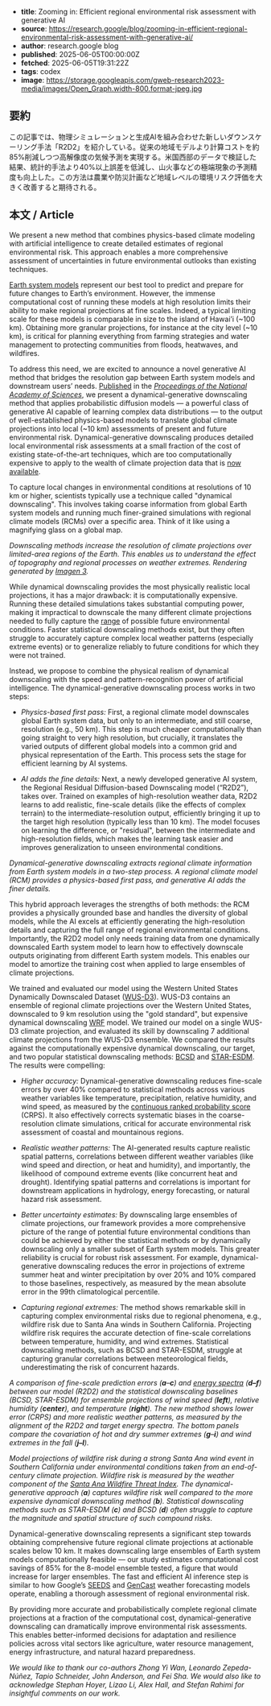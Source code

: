 <!-- metadata -->
- **title**: Zooming in: Efficient regional environmental risk assessment with generative AI
- **source**: https://research.google/blog/zooming-in-efficient-regional-environmental-risk-assessment-with-generative-ai/
- **author**: research.google blog
- **published**: 2025-06-05T00:00:00Z
- **fetched**: 2025-06-05T19:31:22Z
- **tags**: codex
- **image**: https://storage.googleapis.com/gweb-research2023-media/images/Open_Graph.width-800.format-jpeg.jpg

## 要約
この記事では、物理シミュレーションと生成AIを組み合わせた新しいダウンスケーリング手法「R2D2」を紹介している。従来の地域モデルより計算コストを約85%削減しつつ高解像度の気候予測を実現する。米国西部のデータで検証した結果、統計的手法より40%以上誤差を低減し、山火事などの極端現象の予測精度も向上した。この方法は農業や防災計画など地域レベルの環境リスク評価を大きく改善すると期待される。

## 本文 / Article
We present a new method that combines physics-based climate modeling with artificial intelligence to create detailed estimates of regional environmental risk. This approach enables a more comprehensive assessment of uncertainties in future environmental outlooks than existing techniques.

[Earth system models](https://www.nobelprize.org/prizes/physics/2021/popular-information/) represent our best tool to predict and prepare for future changes to Earth’s environment. However, the immense computational cost of running these models at high resolution limits their ability to make regional projections at fine scales. Indeed, a typical limiting scale for these models is comparable in size to the island of Hawai’i (~100 km). Obtaining more granular projections, for instance at the city level (~10 km), is critical for planning everything from farming strategies and water management to protecting communities from floods, heatwaves, and wildfires.

To address this need, we are excited to announce a novel generative AI method that bridges the resolution gap between Earth system models and downstream users’ needs. [Published](https://doi.org/10.1073/pnas.2420288122) in the [*Proceedings of the National Academy of Sciences*](https://www.pnas.org/), we present a dynamical-generative downscaling method that applies probabilistic diffusion models — a powerful class of generative AI capable of learning complex data distributions — to the output of well-established physics-based models to translate global climate projections into local (~10 km) assessments of present and future environmental risk. Dynamical-generative downscaling produces detailed local environmental risk assessments at a small fraction of the cost of existing state-of-the-art techniques, which are too computationally expensive to apply to the wealth of climate projection data that is [now available](https://wcrp-cmip.org/).

To capture local changes in environmental conditions at resolutions of 10 km or higher, scientists typically use a technique called "dynamical downscaling". This involves taking coarse information from global Earth system models and running much finer-grained simulations with regional climate models (RCMs) over a specific area. Think of it like using a magnifying glass on a global map.

*Downscaling methods increase the resolution of climate projections over limited-area regions of the Earth. This enables us to understand the effect of topography and regional processes on weather extremes. Rendering generated by* [*Imagen 3*](https://deepmind.google/technologies/imagen-3/)*.*

While dynamical downscaling provides the most physically realistic local projections, it has a major drawback: it is computationally expensive. Running these detailed simulations takes substantial computing power, making it impractical to downscale the many different climate projections needed to fully capture the [range](https://www.ipcc.ch/report/ar6/wg1/chapter/chapter-4/) of possible future environmental conditions. Faster statistical downscaling methods exist, but they often struggle to accurately capture complex local weather patterns (especially extreme events) or to generalize reliably to future conditions for which they were not trained.

Instead, we propose to combine the physical realism of dynamical downscaling with the speed and pattern-recognition power of artificial intelligence. The dynamical-generative downscaling process works in two steps:

- *Physics-based first pass:* First, a regional climate model downscales global Earth system data, but only to an intermediate, and still coarse, resolution (e.g., 50 km). This step is much cheaper computationally than going straight to very high resolution, but crucially, it translates the varied outputs of different global models into a common grid and physical representation of the Earth. This process sets the stage for efficient learning by AI systems.

- *AI adds the fine details:* Next, a newly developed generative AI system, the Regional Residual Diffusion-based Downscaling model (“R2D2”), takes over. Trained on examples of high-resolution weather data, R2D2 learns to add realistic, fine-scale details (like the effects of complex terrain) to the intermediate-resolution output, efficiently bringing it up to the target high resolution (typically less than 10 km). The model focuses on learning the difference, or "residual", between the intermediate and high-resolution fields, which makes the learning task easier and improves generalization to unseen environmental conditions.

*Dynamical-generative downscaling extracts regional climate information from Earth system models in a two-step process. A regional climate model (RCM) provides a physics-based first pass, and generative AI adds the finer details.*

This hybrid approach leverages the strengths of both methods: the RCM provides a physically grounded base and handles the diversity of global models, while the AI excels at efficiently generating the high-resolution details and capturing the full range of regional environmental conditions. Importantly, the R2D2 model only needs training data from one dynamically downscaled Earth system model to learn how to effectively downscale outputs originating from different Earth system models. This enables our model to amortize the training cost when applied to large ensembles of climate projections.

We trained and evaluated our model using the Western United States Dynamically Downscaled Dataset ([WUS-D3](https://doi.org/10.5194/gmd-17-2265-2024)). WUS-D3 contains an ensemble of regional climate projections over the Western United States, downscaled to 9 km resolution using the "gold standard", but expensive dynamical downscaling [WRF](https://www.mmm.ucar.edu/models/wrf) model. We trained our model on a single WUS-D3 climate projection, and evaluated its skill by downscaling 7 additional climate projections from the WUS-D3 ensemble. We compared the results against the computationally expensive dynamical downscaling, our target, and two popular statistical downscaling methods: [BCSD](https://doi.org/10.1029/2001JD000659) and [STAR-ESDM](https://doi.org/10.1029/2023EF004107). The results were compelling:

- *Higher accuracy:* Dynamical-generative downscaling reduces fine-scale errors by over 40% compared to statistical methods across various weather variables like temperature, precipitation, relative humidity, and wind speed, as measured by the [continuous ranked probability score](https://doi.org/10.1175/1520-0434(2000)015%3C0559:DOTCRP%3E2.0.CO;2) (CRPS). It also effectively corrects systematic biases in the coarse-resolution climate simulations, critical for accurate environmental risk assessment of coastal and mountainous regions.

- *Realistic weather patterns:* The AI-generated results capture realistic spatial patterns, correlations between different weather variables (like wind speed and direction, or heat and humidity), and importantly, the likelihood of compound extreme events (like concurrent heat and drought). Identifying spatial patterns and correlations is important for downstream applications in hydrology, energy forecasting, or natural hazard risk assessment.

- *Better uncertainty estimates:* By downscaling large ensembles of climate projections, our framework provides a more comprehensive picture of the range of potential future environmental conditions than could be achieved by either the statistical methods or by dynamically downscaling only a smaller subset of Earth system models. This greater reliability is crucial for robust risk assessment. For example, dynamical-generative downscaling reduces the error in projections of extreme summer heat and winter precipitation by over 20% and 10% compared to those baselines, respectively, as measured by the mean absolute error in the 99th climatological percentile.

- *Capturing regional extremes:* The method shows remarkable skill in capturing complex environmental risks due to regional phenomena, e.g., wildfire risk due to Santa Ana winds in Southern California. Projecting wildfire risk requires the accurate detection of fine-scale correlations between temperature, humidity, and wind extremes. Statistical downscaling methods, such as BCSD and STAR-ESDM, struggle at capturing granular correlations between meteorological fields, underestimating the risk of concurrent hazards.

*A comparison of fine-scale prediction errors (****a****–****c****) and* [*energy spectra*](https://en.wikipedia.org/wiki/Energy_cascade) *(****d–f****) between our model (R2D2) and the statistical downscaling baselines (BCSD, STAR-ESDM) for ensemble projections of wind speed (****left****), relative humidity (****center****), and temperature (****right****). The new method shows lower error (CRPS) and more realistic weather patterns, as measured by the alignment of the R2D2 and target energy spectra. The bottom panels compare the covariation of hot and dry summer extremes (****g****–****i****) and wind extremes in the fall (****j–l****).*

*Model projections of wildfire risk during a strong Santa Ana wind event in Southern California under environmental conditions taken from an end-of-century climate projection. Wildfire risk is measured by the weather component of the* [*Santa Ana Wildfire Threat Index*](https://www.fs.usda.gov/science-technology/fire/forecasting/santa-ana-wildfire-threat-index)*. The dynamical-generative approach (****a****) captures wildfire risk well compared to the more expensive dynamical downscaling method (****b****). Statistical downscaling methods such as STAR-ESDM (****c****) and BCSD (****d****) often struggle to capture the magnitude and spatial structure of such compound risks.*

Dynamical-generative downscaling represents a significant step towards obtaining comprehensive future regional climate projections at actionable scales below 10 km. It makes downscaling large ensembles of Earth system models computationally feasible — our study estimates computational cost savings of 85% for the 8-model ensemble tested, a figure that would increase for larger ensembles. The fast and efficient AI inference step is similar to how Google’s [SEEDS](https://research.google/blog/generative-ai-to-quantify-uncertainty-in-weather-forecasting/) and [GenCast](https://deepmind.google/discover/blog/gencast-predicts-weather-and-the-risks-of-extreme-conditions-with-sota-accuracy/) weather forecasting models operate, enabling a thorough assessment of regional environmental risk.

By providing more accurate and probabilistically complete regional climate projections at a fraction of the computational cost, dynamical-generative downscaling can dramatically improve environmental risk assessments. This enables better-informed decisions for adaptation and resilience policies across vital sectors like agriculture, water resource management, energy infrastructure, and natural hazard preparedness.

*We would like to thank our co-authors Zhong Yi Wan, Leonardo Zepeda-Núñez, Tapio Schneider, John Anderson, and Fei Sha. We would also like to acknowledge Stephan Hoyer, Lizao Li, Alex Hall, and Stefan Rahimi for insightful comments on our work.*
